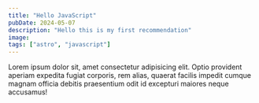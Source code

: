 ```yaml
---
title: "Hello JavaScript"
pubDate: 2024-05-07
description: "Hello this is my first recommendation"
image:
tags: ["astro", "javascript"]
---
```


Lorem ipsum dolor sit, amet consectetur adipisicing elit. Optio provident aperiam expedita fugiat corporis, rem alias, quaerat facilis impedit cumque magnam officia debitis praesentium odit id excepturi maiores neque accusamus!
